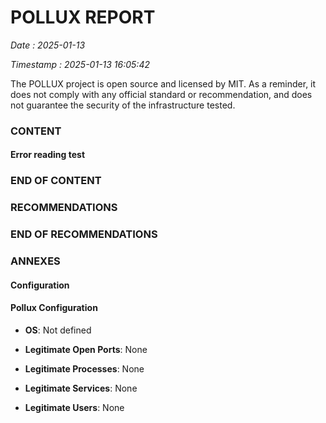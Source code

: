 # POLLUX REPORT

_Date : 2025-01-13_

_Timestamp : 2025-01-13 16:05:42_

The POLLUX project is open source and licensed by MIT. As a reminder, it does not comply with any official standard or recommendation, and does not guarantee the security of the infrastructure tested.

### CONTENT

#### Error reading test

### END OF CONTENT


### RECOMMENDATIONS



### END OF RECOMMENDATIONS


### ANNEXES

#### Configuration



#### Pollux Configuration

- **OS**: Not defined

- **Legitimate Open Ports**: None

- **Legitimate Processes**: None

- **Legitimate Services**: None

- **Legitimate Users**: None


